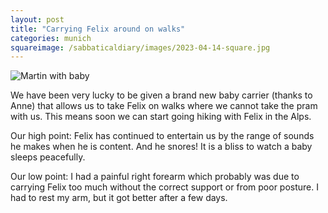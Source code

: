 ```yaml
---
layout: post
title: "Carrying Felix around on walks"
categories: munich
squareimage: /sabbaticaldiary/images/2023-04-14-square.jpg
---
```

<img src="/sabbaticaldiary/images/2023-04-14.jpg" alt="Martin with baby" class="center">

We have been very lucky to be given a brand new baby carrier (thanks to Anne) that allows us to take Felix on walks where we cannot take the pram with us. This means soon we can start going hiking with Felix in the Alps.

Our high point:
Felix has continued to entertain us by the range of sounds he makes when he is content. And he snores! It is a bliss to watch a baby sleeps peacefully. 

Our low point:
I had a painful right forearm which probably was due to carrying Felix too much without the correct support or from poor posture. I had to rest my arm, but it got better after a few days.